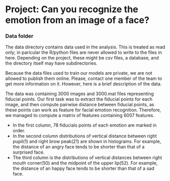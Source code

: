 # Project: Can you recognize the emotion from an image of a face?

### Data folder

The data directory contains data used in the analysis. This is treated as read only; in paricular the R/python files are never allowed to write to the files in here. Depending on the project, these might be csv files, a database, and the directory itself may have subdirectories.

Because the data files used to train our models are private, we are not allowed to publish them online. Please, contact one member of the team to get more information on it. However, here is a brief description of the data.


The data was containing 3000 images and 3000.mat files representing fiducial points. Our first task was to extract the fiducial points for each image, and then compute pairwise distance between fiducial points, as these points can work as feature for facial emotion recognition.  Therefore, we managed to compute a matrix of features containing 6007 features.

  + In the first column, 78 fiducials points of each emotion are marked in order. 
  + In the second column distributions of vertical distance between right pupil(1) and  right brow peak(21) are shown in  histograms. For example, the distance of an angry face tends to be shorter than that of a surprised face.
  + The third column is the distributions of vertical distances between right mouth corner(50)
and the midpoint of the upper lip(52).  For example, the distance of an happy face tends to be shorter than that of a sad face.



